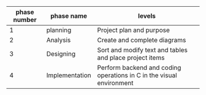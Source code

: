 phase number | phase name | levels
------------ | ------------- | -------------
1 | planning | Project plan and purpose 
2 | Analysis | Create and complete diagrams
3 | Designing | Sort and modify text and tables and place project items
4 | Implementation | Perform backend and coding operations in C in the visual environment

